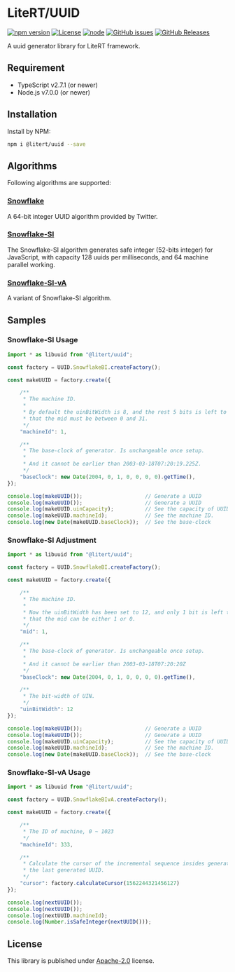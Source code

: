 # LiteRT/UUID

[![npm version](https://img.shields.io/npm/v/@litert/uuid.svg?colorB=brightgreen)](https://www.npmjs.com/package/@litert/uuid "Stable Version")
[![License](https://img.shields.io/npm/l/@litert/uuid.svg?maxAge=2592000?style=plastic)](https://github.com/litert/uuid/blob/master/LICENSE)
[![node](https://img.shields.io/node/v/@litert/uuid.svg?colorB=brightgreen)](https://nodejs.org/dist/latest-v8.x/)
[![GitHub issues](https://img.shields.io/github/issues/litert/uuid.js.svg)](https://github.com/litert/uuid.js/issues)
[![GitHub Releases](https://img.shields.io/github/release/litert/uuid.js.svg)](https://github.com/litert/uuid.js/releases "Stable Release")

A uuid generator library for LiteRT framework.

## Requirement

- TypeScript v2.7.1 (or newer)
- Node.js v7.0.0 (or newer)

## Installation

Install by NPM:

```sh
npm i @litert/uuid --save
```

## Algorithms

Following algorithms are supported:

### [Snowflake](https://blog.twitter.com/engineering/en_us/a/2010/announcing-snowflake.html)

A 64-bit integer UUID algorithm provided by Twitter.

### [Snowflake-SI](./docs/en-US/Snowflake-SI.md)

The Snowflake-SI algorithm generates safe integer (52-bits integer) for
JavaScript, with capacity 128 uuids per milliseconds, and 64 machine parallel
working.

### [Snowflake-SI-vA](./docs/en-US/Snowflake-SI-vA.md)

A variant of Snowflake-SI algorithm.

## Samples

### Snowflake-SI Usage

```ts
import * as libuuid from "@litert/uuid";

const factory = UUID.SnowflakeBI.createFactory();

const makeUUID = factory.create({

    /**
     * The machine ID.
     *
     * By default the uinBitWidth is 8, and the rest 5 bits is left to MID, so
     * that the mid must be between 0 and 31.
     */
    "machineId": 1,

    /**
     * The base-clock of generator. Is unchangeable once setup.
     *
     * And it cannot be earlier than 2003-03-18T07:20:19.225Z.
     */
    "baseClock": new Date(2004, 0, 1, 0, 0, 0, 0).getTime(),
});

console.log(makeUUID());                    // Generate a UUID
console.log(makeUUID());                    // Generate a UUID
console.log(makeUUID.uinCapacity);          // See the capacity of UUIDs in 1ms
console.log(makeUUID.machineId);            // See the machine ID.
console.log(new Date(makeUUID.baseClock));  // See the base-clock
```

### Snowflake-SI Adjustment

```ts
import * as libuuid from "@litert/uuid";

const factory = UUID.SnowflakeBI.createFactory();

const makeUUID = factory.create({

    /**
     * The machine ID.
     *
     * Now the uinBitWidth has been set to 12, and only 1 bit is left to MID, so
     * that the mid can be either 1 or 0.
     */
    "mid": 1,

    /**
     * The base-clock of generator. Is unchangeable once setup.
     *
     * And it cannot be earlier than 2003-03-18T07:20:20Z
     */
    "baseClock": new Date(2004, 0, 1, 0, 0, 0, 0).getTime(),

    /**
     * The bit-width of UIN.
     */
    "uinBitWidth": 12
});

console.log(makeUUID());                    // Generate a UUID
console.log(makeUUID());                    // Generate a UUID
console.log(makeUUID.uinCapacity);          // See the capacity of UUIDs in 1ms
console.log(makeUUID.machineId);            // See the machine ID.
console.log(new Date(makeUUID.baseClock));  // See the base-clock
```

### Snowflake-SI-vA Usage

```ts
import * as libuuid from "@litert/uuid";

const factory = UUID.SnowflakeBIvA.createFactory();

const makeUUID = factory.create({

    /**
     * The ID of machine, 0 ~ 1023
     */
    "machineId": 333,

    /**
     * Calculate the cursor of the incremental sequence insides generator by
     * the last generated UUID.
     */
    "cursor": factory.calculateCursor(1562244321456127)
});

console.log(nextUUID());
console.log(nextUUID());
console.log(nextUUID.machineId);
console.log(Number.isSafeInteger(nextUUID()));

```

## License

This library is published under [Apache-2.0](./LICENSE) license.
